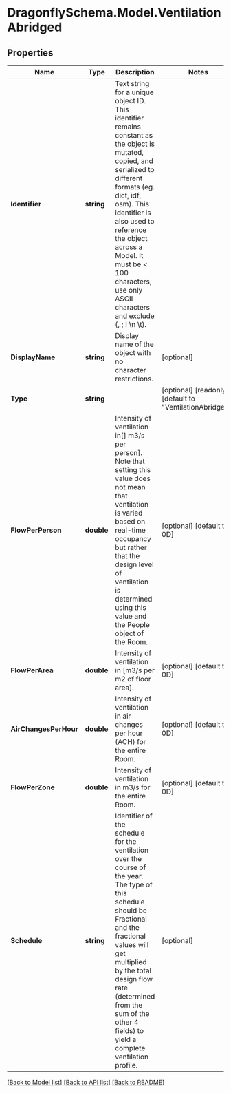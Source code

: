 
# DragonflySchema.Model.VentilationAbridged

## Properties

Name | Type | Description | Notes
------------ | ------------- | ------------- | -------------
**Identifier** | **string** | Text string for a unique object ID. This identifier remains constant as the object is mutated, copied, and serialized to different formats (eg. dict, idf, osm). This identifier is also used to reference the object across a Model. It must be &lt; 100 characters, use only ASCII characters and exclude (, ; ! \\n \\t). | 
**DisplayName** | **string** | Display name of the object with no character restrictions. | [optional] 
**Type** | **string** |  | [optional] [readonly] [default to "VentilationAbridged"]
**FlowPerPerson** | **double** | Intensity of ventilation in[] m3/s per person]. Note that setting this value does not mean that ventilation is varied based on real-time occupancy but rather that the design level of ventilation is determined using this value and the People object of the Room. | [optional] [default to 0D]
**FlowPerArea** | **double** | Intensity of ventilation in [m3/s per m2 of floor area]. | [optional] [default to 0D]
**AirChangesPerHour** | **double** | Intensity of ventilation in air changes per hour (ACH) for the entire Room. | [optional] [default to 0D]
**FlowPerZone** | **double** | Intensity of ventilation in m3/s for the entire Room. | [optional] [default to 0D]
**Schedule** | **string** | Identifier of the schedule for the ventilation over the course of the year. The type of this schedule should be Fractional and the fractional values will get multiplied by the total design flow rate (determined from the sum of the other 4 fields) to yield a complete ventilation profile. | [optional] 

[[Back to Model list]](../README.md#documentation-for-models)
[[Back to API list]](../README.md#documentation-for-api-endpoints)
[[Back to README]](../README.md)

